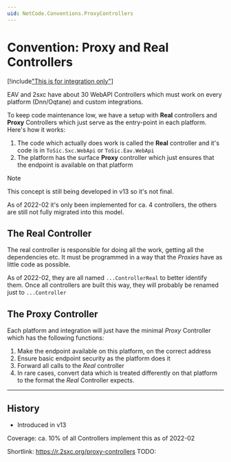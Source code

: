 ```yaml
---
uid: NetCode.Conventions.ProxyControllers
---
```


# Convention: Proxy and Real Controllers

[!include["This is for integration only"](../_include-for-integration.md)]

EAV and 2sxc have about 30 WebAPI Controllers which must work on every platform (Dnn/Oqtane) and custom integrations. 

To keep code maintenance low, we have a setup with **Real** controllers and **Proxy** Controllers which just serve as the entry-point in each platform. 
Here's how it works:

1. The code which actually does work is called the **Real** controller and it's code is in `ToSic.Sxc.WebApi` or `ToSic.Eav.WebApi`
1. The platform has the surface **Proxy** controller which just ensures that the endpoint is available on that platform

> [!NOTE]
> This concept is still being developed in v13 so it's not final. 
> 
> As of 2022-02 it's only been implemented for ca. 4 controllers, the others are still not fully migrated into this model. 

## The Real Controller

The real controller is responsible for doing all the work, getting all the dependencies etc. 
It must be programmed in a way that the _Proxies_ have as little code as possible.

As of 2022-02, they are all named `...ControllerReal` to better identify them. 
Once all controllers are built this way, they will probably be renamed just to `...Controller`

## The Proxy Controller

Each platform and integration will just have the minimal _Proxy_ Controller which has the following functions:

1. Make the endpoint available on this platform, on the correct address
1. Ensure basic endpoint security as the platform does it
1. Forward all calls to the _Real_ controller
1. In rare cases, convert data which is treated differently on that platform to the format the _Real_ Controller expects.

---

## History

* Introduced in v13

Coverage: ca. 10% of all Controllers implement this as of 2022-02

Shortlink: https://r.2sxc.org/proxy-controllers TODO: